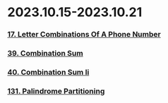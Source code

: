 # 2023.10.15-2023.10.21

### [17. Letter Combinations Of A Phone Number](../../all/1-100/17-letter-combinations-of-a-phone-number.md)

### [39. Combination Sum](../../all/1-100/39-combination-sum.md)

### [40. Combination Sum Ii](../../all/1-100/40-combination-sum-ii.md)

### [131. Palindrome Partitioning](../../all/101-200/131-palindrome-partitioning.md)
